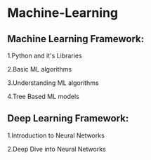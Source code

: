 # Machine-Learning

## Machine Learning Framework:

1.Python and it's Libraries

2.Basic ML algorithms

3.Understanding ML algorithms

4.Tree Based ML models

## Deep Learning Framework:

1.Introduction to Neural Networks

2.Deep Dive into Neural Networks
